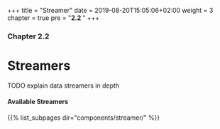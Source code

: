 +++
title = "Streamer"
date = 2019-08-20T15:05:06+02:00
weight = 3
chapter = true
pre = "<b>2.2 </b>"
+++

### Chapter 2.2

# Streamers

TODO explain data streamers in depth

#### Available Streamers

{{% list_subpages dir="components/streamer/" %}}